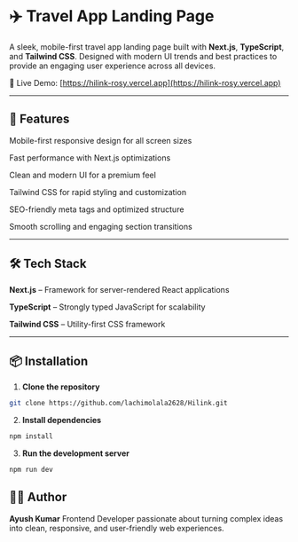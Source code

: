 # ✈️ Travel App Landing Page

A sleek, mobile-first travel app landing page built with **Next.js**, **TypeScript**, and **Tailwind CSS**. Designed with modern UI trends and best practices to provide an engaging user experience across all devices.

🔗 Live Demo: [https://hilink-rosy.vercel.app](https://hilink-rosy.vercel.app)

---

## 🚀 Features

Mobile-first responsive design for all screen sizes

Fast performance with Next.js optimizations

Clean and modern UI for a premium feel

Tailwind CSS for rapid styling and customization

SEO-friendly meta tags and optimized structure

Smooth scrolling and engaging section transitions

---

## 🛠️ Tech Stack

**Next.js** – Framework for server-rendered React applications

**TypeScript** – Strongly typed JavaScript for scalability

**Tailwind CSS** – Utility-first CSS framework

---

## 📦 Installation

1. **Clone the repository**

```bash
git clone https://github.com/lachimolala2628/Hilink.git
```

2. **Install dependencies**

```bash
npm install
```

3. **Run the development server**

```bash
npm run dev
```


## ✍🏻 Author

**Ayush Kumar**
Frontend Developer passionate about turning complex ideas into clean, responsive, and user-friendly web experiences.